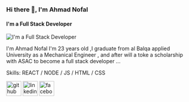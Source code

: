 ### Hi there 👋, I'm Ahmad Nofal
#### I'm a Full Stack Developer 
![I'm a Full Stack Developer ]("./ahmadC")

I'm Ahmad Nofal I'm 23 years old ,I graduate from al Balqa applied University as a Mechanical Engineer , and after will a toke a scholarship with ASAC to become a full stack developer  ...

Skills:  REACT / NODE / JS / HTML / CSS



[<img src='https://cdn.jsdelivr.net/npm/simple-icons@3.0.1/icons/github.svg' alt='github' height='40'>](https://github.com/https://github.com/abu-nofal)  [<img src='https://cdn.jsdelivr.net/npm/simple-icons@3.0.1/icons/linkedin.svg' alt='linkedin' height='40'>](https://www.linkedin.com/in/https://www.linkedin.com/in/ahmad-nofal-7036a419a//)  [<img src='https://cdn.jsdelivr.net/npm/simple-icons@3.0.1/icons/facebook.svg' alt='facebook' height='40'>](https://www.facebook.com/https://www.facebook.com/ahmed.nofal.7374)  

